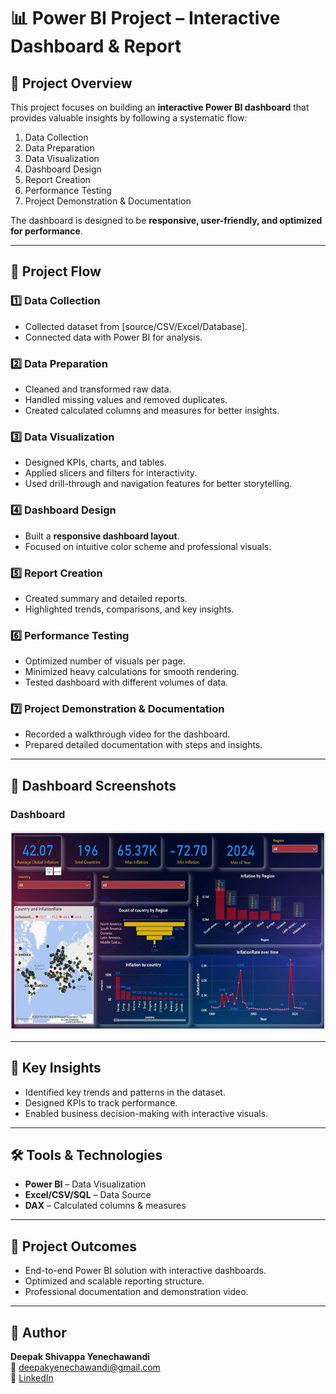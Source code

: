 # 📊 Power BI Project – Interactive Dashboard & Report

## 🚀 Project Overview
This project focuses on building an **interactive Power BI dashboard** that provides valuable insights by following a systematic flow:
1. Data Collection  
2. Data Preparation  
3. Data Visualization  
4. Dashboard Design  
5. Report Creation  
6. Performance Testing  
7. Project Demonstration & Documentation  

The dashboard is designed to be **responsive, user-friendly, and optimized for performance**.

---

## 📂 Project Flow

### 1️⃣ Data Collection
- Collected dataset from [source/CSV/Excel/Database].  
- Connected data with Power BI for analysis.  

### 2️⃣ Data Preparation
- Cleaned and transformed raw data.  
- Handled missing values and removed duplicates.  
- Created calculated columns and measures for better insights.  

### 3️⃣ Data Visualization
- Designed KPIs, charts, and tables.  
- Applied slicers and filters for interactivity.  
- Used drill-through and navigation features for better storytelling.  

### 4️⃣ Dashboard Design
- Built a **responsive dashboard layout**.  
- Focused on intuitive color scheme and professional visuals.  

### 5️⃣ Report Creation
- Created summary and detailed reports.  
- Highlighted trends, comparisons, and key insights.  

### 6️⃣ Performance Testing
- Optimized number of visuals per page.  
- Minimized heavy calculations for smooth rendering.  
- Tested dashboard with different volumes of data.  

### 7️⃣ Project Demonstration & Documentation
- Recorded a walkthrough video for the dashboard.  
- Prepared detailed documentation with steps and insights.  

---

## 📸 Dashboard Screenshots

### Dashboard 
![Dashboard 1](https://github.com/deepakyenechawandi/Power-BI-Inflation-Analysis/blob/main/screenshots/dashboard1.jpg)

---

## 📑 Key Insights
- Identified key trends and patterns in the dataset.  
- Designed KPIs to track performance.  
- Enabled business decision-making with interactive visuals.  

---

## 🛠 Tools & Technologies
- **Power BI** – Data Visualization  
- **Excel/CSV/SQL** – Data Source  
- **DAX** – Calculated columns & measures  

---

## 🎯 Project Outcomes
- End-to-end Power BI solution with interactive dashboards.  
- Optimized and scalable reporting structure.  
- Professional documentation and demonstration video.  

---

## 📜 Author
**Deepak Shivappa Yenechawandi**  
📧 deepakyenechawandi@gmail.com  
🔗 [LinkedIn](https://www.linkedin.com/in/deepakyenechawandi)  
